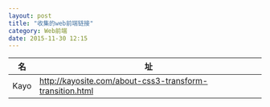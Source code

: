 ```yaml
---
layout: post
title: "收集的web前端链接"
category: Web前端
date: 2015-11-30 12:15
---
```


名|址
---- |  ----
Kayo|http://kayosite.com/about-css3-transform-transition.html
